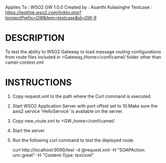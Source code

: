 Applies To	: WSO2 GW 1.0.0
Created by	: Asanthi Kulasinghe
Testcase	: https://testlink.wso2.com/linkto.php?tprojectPrefix=GW&item=testcase&id=GW-8

DESCRIPTION
===========
To test the ability to WSO2 Gateway to load message routing configurations from route files included in <Gateway_Home>/conf/camel/ folder other than camel-context.xml


INSTRUCTIONS
============

1. Copy request.xml to the path where the Curl command is executed.

2. Start WSO2 Application Server with port offset set to 10.Make sure the axis2 service 'HelloService' is available on the server.

3. Copy new_route.xml to <GW_home>/conf/camel/ 

4. Start the server

5. Run the following curl command to test the deployed route.

	curl http://localhost:9090/test  -d @request.xml  -H "SOAPAction: urn::greet" -H "Content-Type: text/xml"
